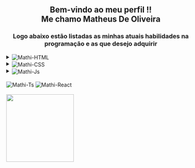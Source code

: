 <h2 align="center">Bem-vindo ao meu perfil !! <br>
Me chamo Matheus De Oliveira</h2>
<h3 align="center">Logo abaixo estão listadas as minhas atuais habilidades na programação e as que desejo adquirir</h3>
<details>
    <summary><img align="center" alt="Mathi-HTML"  src="https://img.shields.io/badge/HTML5-E34F26?style=for-the-badge&logo=html5&logoColor=white"></summary>
    <p>
        I'm a self-taught student, introverted and very observant. <br />
        I'm currently contributing to the open source world to put into practice the knowledge acquired in my studies. I also help the guys who are starting programming in the communities.
    </p>
    <ul>
        <li>🎓 Technician in System Development by ETEC</li>
        <li>🎯 Contribute and create open source projects</li>
        <li>📚 I'm studying Python | Algorithms | Dev Web | English</li>
    </ul>
</details> 
<details>
    <summary><img align="center" alt="Mathi-CSS"  src="https://img.shields.io/badge/CSS3-1572B6?style=for-the-badge&logo=css3&logoColor=white"></summary>
    <p>
        I'm a self-taught student, introverted and very observant. <br />
        I'm currently contributing to the open source world to put into practice the knowledge acquired in my studies. I also help the guys who are starting programming in the communities.
    </p>
    <ul>
        <li>🎓 Technician in System Development by ETEC</li>
        <li>🎯 Contribute and create open source projects</li>
        <li>📚 I'm studying Python | Algorithms | Dev Web | English</li>
    </ul>
</details>
<details>
    <summary><img align="center" alt="Mathi-Js"  src="https://img.shields.io/badge/JavaScript-F7DF1E?style=for-the-badge&logo=javascript&logoColor=black"></summary>
    <p>
        I'm a self-taught student, introverted and very observant. <br />
        I'm currently contributing to the open source world to put into practice the knowledge acquired in my studies. I also help the guys who are starting programming in the communities.
    </p>
    <ul>
        <li>🎓 Technician in System Development by ETEC</li>
        <li>🎯 Contribute and create open source projects</li>
        <li>📚 I'm studying Python | Algorithms | Dev Web | English</li>
    </ul>
</details>
<div style="display: inline_block"><br>
  
  
  <img align="center" alt="Mathi-Ts"  src="https://img.shields.io/badge/TypeScript-007ACC?style=for-the-badge&logo=typescript&logoColor=white">
  
  <img align="center" alt="Mathi-React"  src="https://img.shields.io/badge/React-20232A?style=for-the-badge&logo=react&logoColor=61DAFB">
  
  
  
  
</div>
<br>

<div align="left">
  <a href="https://github.com/DevMathi">
  <img height="180em" src="https://github-readme-stats.vercel.app/api?username=DevMathi&show_icons=true&theme=tokyonight&include_all_commits=true&count_private=true"/>
</div>
  


